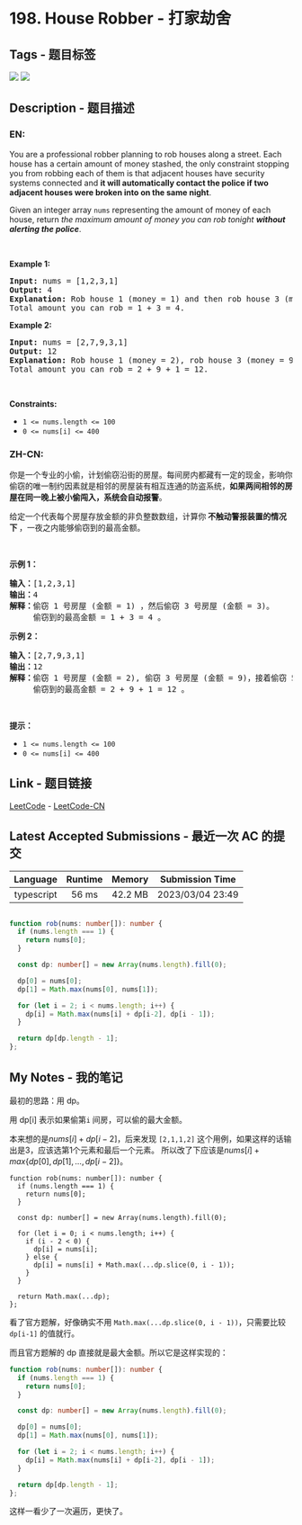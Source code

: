 
# 198. House Robber - 打家劫舍

## Tags - 题目标签

 <img src="https://img.shields.io/badge/Array-数组-blue.svg">   <img src="https://img.shields.io/badge/Dynamic Programming-动态规划-blue.svg">  


## Description - 题目描述

### EN:
<p>You are a professional robber planning to rob houses along a street. Each house has a certain amount of money stashed, the only constraint stopping you from robbing each of them is that adjacent houses have security systems connected and <b>it will automatically contact the police if two adjacent houses were broken into on the same night</b>.</p>

<p>Given an integer array <code>nums</code> representing the amount of money of each house, return <em>the maximum amount of money you can rob tonight <b>without alerting the police</b></em>.</p>

<p>&nbsp;</p>
<p><strong class="example">Example 1:</strong></p>

<pre>
<strong>Input:</strong> nums = [1,2,3,1]
<strong>Output:</strong> 4
<strong>Explanation:</strong> Rob house 1 (money = 1) and then rob house 3 (money = 3).
Total amount you can rob = 1 + 3 = 4.
</pre>

<p><strong class="example">Example 2:</strong></p>

<pre>
<strong>Input:</strong> nums = [2,7,9,3,1]
<strong>Output:</strong> 12
<strong>Explanation:</strong> Rob house 1 (money = 2), rob house 3 (money = 9) and rob house 5 (money = 1).
Total amount you can rob = 2 + 9 + 1 = 12.
</pre>

<p>&nbsp;</p>
<p><strong>Constraints:</strong></p>

<ul>
	<li><code>1 &lt;= nums.length &lt;= 100</code></li>
	<li><code>0 &lt;= nums[i] &lt;= 400</code></li>
</ul>


### ZH-CN:
<p>你是一个专业的小偷，计划偷窃沿街的房屋。每间房内都藏有一定的现金，影响你偷窃的唯一制约因素就是相邻的房屋装有相互连通的防盗系统，<strong>如果两间相邻的房屋在同一晚上被小偷闯入，系统会自动报警</strong>。</p>

<p>给定一个代表每个房屋存放金额的非负整数数组，计算你<strong> 不触动警报装置的情况下 </strong>，一夜之内能够偷窃到的最高金额。</p>

<p> </p>

<p><strong>示例 1：</strong></p>

<pre>
<strong>输入：</strong>[1,2,3,1]
<strong>输出：</strong>4
<strong>解释：</strong>偷窃 1 号房屋 (金额 = 1) ，然后偷窃 3 号房屋 (金额 = 3)。
     偷窃到的最高金额 = 1 + 3 = 4 。</pre>

<p><strong>示例 2：</strong></p>

<pre>
<strong>输入：</strong>[2,7,9,3,1]
<strong>输出：</strong>12
<strong>解释：</strong>偷窃 1 号房屋 (金额 = 2), 偷窃 3 号房屋 (金额 = 9)，接着偷窃 5 号房屋 (金额 = 1)。
     偷窃到的最高金额 = 2 + 9 + 1 = 12 。
</pre>

<p> </p>

<p><strong>提示：</strong></p>

<ul>
	<li><code>1 <= nums.length <= 100</code></li>
	<li><code>0 <= nums[i] <= 400</code></li>
</ul>



## Link - 题目链接

[LeetCode](https://leetcode.com/problems/house-robber/description/)  -  [LeetCode-CN](https://leetcode.cn/problems/house-robber/description/)
## Latest Accepted Submissions - 最近一次 AC 的提交


| Language | Runtime | Memory | Submission Time |
|:---:|:---:|:---:|:---:|
| typescript  | 56 ms | 42.2 MB | 2023/03/04 23:49 |

```typescript

function rob(nums: number[]): number {
  if (nums.length === 1) {
    return nums[0];
  }

  const dp: number[] = new Array(nums.length).fill(0);

  dp[0] = nums[0];
  dp[1] = Math.max(nums[0], nums[1]);

  for (let i = 2; i < nums.length; i++) {
    dp[i] = Math.max(nums[i] + dp[i-2], dp[i - 1]);
  }

  return dp[dp.length - 1];
};

```
## My Notes - 我的笔记


最初的思路：用 dp。

用 dp[i] 表示如果偷第`i` 间房，可以偷的最大金额。

本来想的是$nums[i] + dp[i - 2]$，后来发现 `[2,1,1,2]` 这个用例，如果这样的话输出是3，应该选第1个元素和最后一个元素。
所以改了下应该是$nums[i] + max\{dp[0], dp[1], ..., dp[i - 2]\}$。

```
function rob(nums: number[]): number {
  if (nums.length === 1) {
    return nums[0];
  }

  const dp: number[] = new Array(nums.length).fill(0);

  for (let i = 0; i < nums.length; i++) {
    if (i - 2 < 0) {
      dp[i] = nums[i];
    } else {
      dp[i] = nums[i] + Math.max(...dp.slice(0, i - 1));
    }
  }

  return Math.max(...dp);
};
```

看了官方题解，好像确实不用 `Math.max(...dp.slice(0, i - 1))`，只需要比较 `dp[i-1]` 的值就行。

而且官方题解的 dp 直接就是最大金额。所以它是这样实现的：
```typescript
function rob(nums: number[]): number {
  if (nums.length === 1) {
    return nums[0];
  }

  const dp: number[] = new Array(nums.length).fill(0);

  dp[0] = nums[0];
  dp[1] = Math.max(nums[0], nums[1]);

  for (let i = 2; i < nums.length; i++) {
    dp[i] = Math.max(nums[i] + dp[i-2], dp[i - 1]);
  }

  return dp[dp.length - 1];
};
```

这样一看少了一次遍历，更快了。



